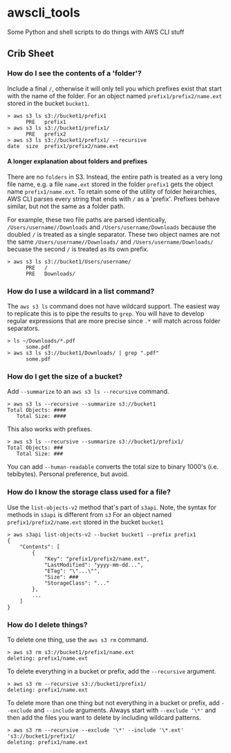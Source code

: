 # awscli_tools

Some Python and shell scripts to do things with AWS CLI stuff

## Crib Sheet

### How do I see the contents of a 'folder'?

Include a final `/`, otherwise it will only tell you which prefixes exist that start with the name of the folder.
For an object named `prefix1/prefix2/name.ext` stored in the bucket `bucket1`.
```
> aws s3 ls s3://bucket1/prefix1
      PRE   prefix1
> aws s3 ls s3://bucket1/prefix1/
      PRE   prefix2
> aws s3 ls s3://bucket1/prefix1/ --recursive
date  size  prefix1/prefix2/name.ext
```

#### A longer explanation about folders and prefixes

There are no `folders` in S3. Instead, the entire path is treated as a very long file name, e.g. a file `name.ext` stored in the folder `prefix1` gets the object name `prefix1/name.ext`.
To retain some of the utility of folder heirarchies, AWS CLI parses every string that ends with `/` as a 'prefix'.
Prefixes behave similar, but not the same as a folder path.

For example, these two file paths are parsed identically, `/Users/username//Downloads` and `/Users/username/Downloads` because the doubled `/` is treated as a single separator.
These two object names are not the same `/Users/username//Downloads/` and `/Users/username/Downloads/` becuase the second `/` is treated as its own prefix.

```
> aws s3 ls s3://bucket1/Users/username/
      PRE   /
      PRE   Downloads/
```

### How do I use a wildcard in a list command?

The `aws s3 ls` command does not have wildcard support.
The easiest way to replicate this is to pipe the results to `grep`.
You will have to develop regular expressions that are more precise since `.*` will match across folder separators.

```
> ls ~/Downloads/*.pdf
      some.pdf
> aws s3 ls s3://bucket1/Downloads/ | grep ".pdf"
      some.pdf
```


### How do I get the size of a bucket?

Add `--summarize` to an `aws s3 ls --recursive` command.
```
> aws s3 ls --recursive --summarize s3://bucket1
Total Objects: ####
   Total Size: ####
```

This also works with prefixes.
```
> aws s3 ls --recursive --summarize s3://bucket1/prefix1/
Total Objects: ###
   Total Size: ###
```

You can add `--human-readable` converts the total size to binary 1000's (i.e. tebibytes).
Personal preference, but avoid.

### How do I know the storage class used for a file?

Use the `list-objects-v2` method that's part of `s3api`.
Note, the syntax for methods in `s3api` is different from `s3`
For an object named `prefix1/prefix2/name.ext` stored in the bucket `bucket1`

```
> aws s3api list-objects-v2 --bucket bucket1 --prefix prefix1 
{
    "Contents": [
        {
            "Key": "prefix1/prefix2/name.ext",
            "LastModified": "yyyy-mm-dd...",
            "ETag": "\"...\"",
            "Size": ###
            "StorageClass": "..."
        },
        ...
    ]
}
```

### How do I delete things?

To delete one thing, use the `aws s3 rm` command.

```
> aws s3 rm s3://bucket1/prefix1/name.ext
deleting: prefix1/name.ext
```  
      
To delete everything in a bucket or prefix, add the `--recursive` argument.

```
> aws s3 rm --recursive s3://bucket1/prefix1/
deleting: prefix1/name.ext
```  

To delete more than one thing but not everything in a bucket or prefix, add `--exclude` and `--include` arguments.
Always start with `--exclude '\*'` and then add the files you want to delete by including wildcard patterns.

```
> aws s3 rm --recursive --exclude '\*' --include '\*.ext' 's3://bucket1/prefix1/
deleting: prefix1/name.ext
```  

